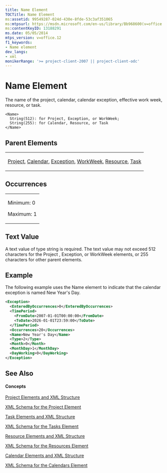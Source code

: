 ```yaml
---
title: Name Element
TOCTitle: Name Element
ms:assetid: 99549287-024d-430e-8fde-53c3af351065
ms:mtpsurl: https://msdn.microsoft.com/en-us/library/Bb968600(v=office.12)
ms:contentKeyID: 13188291
ms.date: 05/05/2014
mtps_version: v=office.12
f1_keywords:
- Name element
dev_langs:
- xml
monikerRange: '>= project-client-2007 || project-client-odc'
---
```


# Name Element




The name of the project, calendar, calendar exception, effective work week, resource, or task.

    <Name>
      String(512): for Project, Exception, or WorkWeek; 
      String(255): for Calendar, Resource, or Task
    </Name>

## Parent Elements

<table>
<colgroup>
<col style="width: 100%" />
</colgroup>
<tbody>
<tr class="odd">
<td><p><a href="bb968701(v=office.12).md">Project</a>, <a href="bb968481(v=office.12).md">Calendar</a>, <a href="bb968492(v=office.12).md">Exception</a>, <a href="bb968525(v=office.12).md">WorkWeek</a>, <a href="bb968715(v=office.12).md">Resource</a>, <a href="bb968487(v=office.12).md">Task</a></p></td>
</tr>
</tbody>
</table>

## Occurrences

<table>
<colgroup>
<col style="width: 100%" />
</colgroup>
<tbody>
<tr class="odd">
<td><p>Minimum: 0</p>
<p>Maximum: 1</p></td>
</tr>
</tbody>
</table>

## Text Value

A text value of type string is required. The text value may not exceed 512 characters for the Project , Exception, or WorkWeek elements, or 255 characters for other parent elements.

## Example

The following example uses the Name element to indicate that the calendar exception is named New Year's Day.

``` xml
<Exception>
  <EnteredByOccurrences>0</EnteredByOccurrences>
  <TimePeriod>
    <FromDate>2007-01-01T00:00:00</FromDate>
    <ToDate>2026-01-01T23:59:00</ToDate>
  </TimePeriod>
  <Occurrences>20</Occurrences>
  <Name>New Year's Day</Name>
  <Type>2</Type>
  <Month>0</Month>
  <MonthDay>1</MonthDay>
  <DayWorking>0</DayWorking>
</Exception>
```

## See Also

#### Concepts

[Project Elements and XML Structure](bb968439\(v=office.12\).md)

[XML Schema for the Project Element](bb968695\(v=office.12\).md)

[Task Elements and XML Structure](bb968475\(v=office.12\).md)

[XML Schema for the Tasks Element](bb968415\(v=office.12\).md)

[Resource Elements and XML Structure](bb968445\(v=office.12\).md)

[XML Schema for the Resources Element](bb968511\(v=office.12\).md)

[Calendar Elements and XML Structure](bb968563\(v=office.12\).md)

[XML Schema for the Calendars Element](bb968557\(v=office.12\).md)

